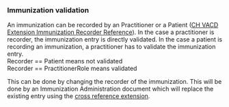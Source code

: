 

### Immunization validation

An immunization can be recorded by an Practitioner or a Patient ([CH VACD Extension Immunization Recorder Reference](StructureDefinition-ch-vacd-ext-immunization-recorder-reference.html)). In the case a practitioner is recorder, the immunization entry is directly validated. In the case a patient is recording an immunization, a practitioner has to validate the immunization entry.<br>
Recorder == Patient means not validated<br/>
Recorder == PractitionerRole means validated<br/>

This can be done by changing the recorder of the immunization. This will be done by an Immunization Administration document which will replace the existing entry using the [cross reference extension](StructureDefinition-ch-vacd-ext-cross-reference.html).

